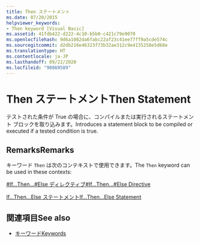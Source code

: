 ```yaml
---
title: Then ステートメント
ms.date: 07/20/2015
helpviewer_keywords:
- Then keyword [Visual Basic]
ms.assetid: 41fdb422-d222-4c10-b5b0-c421c79e9070
ms.openlocfilehash: 9d6a1082da6fabc22af23c41ee77ff9a5cde574c
ms.sourcegitcommit: d2db216e46323f73b32ae312c9e4135258e5d68e
ms.translationtype: HT
ms.contentlocale: ja-JP
ms.lasthandoff: 09/22/2020
ms.locfileid: "90869589"
---
```

# <a name="then-statement"></a><span data-ttu-id="49bf5-102">Then ステートメント</span><span class="sxs-lookup"><span data-stu-id="49bf5-102">Then Statement</span></span>

<span data-ttu-id="49bf5-103">テストされた条件が True の場合に、コンパイルまたは実行されるステートメント ブロックを取り込みます。</span><span class="sxs-lookup"><span data-stu-id="49bf5-103">Introduces a statement block to be compiled or executed if a tested condition is true.</span></span>  
  
## <a name="remarks"></a><span data-ttu-id="49bf5-104">Remarks</span><span class="sxs-lookup"><span data-stu-id="49bf5-104">Remarks</span></span>  

 <span data-ttu-id="49bf5-105">キーワード `Then` は次のコンテキストで使用できます。</span><span class="sxs-lookup"><span data-stu-id="49bf5-105">The `Then` keyword can be used in these contexts:</span></span>  
  
 [<span data-ttu-id="49bf5-106">#If...Then...#Else ディレクティブ</span><span class="sxs-lookup"><span data-stu-id="49bf5-106">#If...Then...#Else Directive</span></span>](../directives/if-then-else-directives.md)  
  
 [<span data-ttu-id="49bf5-107">If...Then...Else ステートメント</span><span class="sxs-lookup"><span data-stu-id="49bf5-107">If...Then...Else Statement</span></span>](if-then-else-statement.md)  
  
## <a name="see-also"></a><span data-ttu-id="49bf5-108">関連項目</span><span class="sxs-lookup"><span data-stu-id="49bf5-108">See also</span></span>

- [<span data-ttu-id="49bf5-109">キーワード</span><span class="sxs-lookup"><span data-stu-id="49bf5-109">Keywords</span></span>](../keywords/index.md)
